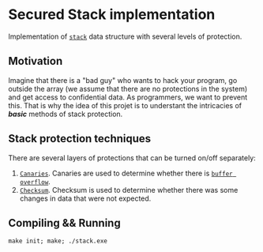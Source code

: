 # Secured Stack implementation
Implementation of [`stack`](https://en.wikipedia.org/wiki/Stack_(abstract_data_type)) data structure with several levels of protection.

## Motivation
Imagine that there is a "bad guy" who wants to hack your program, go outside the array (we assume that there are no protections in the system) and get access to confidential data. As programmers, we want to prevent this. That is why the idea of this projet is to understant the intricacies of ***basic*** methods of stack protection.

## Stack protection techniques
There are several layers of protections that can be turned on/off separately:
1. [`Canaries`](https://en.wikipedia.org/wiki/Buffer_overflow_protection#Canaries:~:text=use%20their%20structures.-,Canaries,-%5Bedit%5D). Canaries are used to determine whether there is [`buffer overflow`](https://en.wikipedia.org/wiki/Buffer_overflow).
2. [`Checksum`](https://en.wikipedia.org/wiki/Checksum). Checksum is used to determine whether there was some changes in data that were not expected.

## Compiling && Running
```
make init; make; ./stack.exe
```
